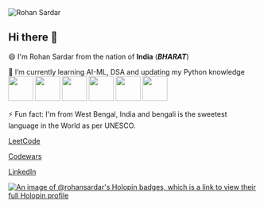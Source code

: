 <img src="https://github.com/RohanSardar/RohanSardar/assets/77870108/5e6b7c0a-1da7-41df-8577-f74931b55c54.png" alt="Rohan Sardar">

## Hi there 👋

😄 I'm Rohan Sardar from the nation of **India** (***BHARAT***)


🌱 I’m currently learning AI-ML, DSA and updating my Python knowledge\
<img src="https://img.shields.io/badge/-logo?style=social&logo=scikit-learn&label=scikit-learn" height=50>
<img src="https://img.shields.io/badge/-logo?style=social&logo=tensorflow&label=TensorFlow" height=50>
<img src="https://img.shields.io/badge/-logo?style=social&logo=pytorch&label=PyTorch" height=50>
<img src="https://img.shields.io/badge/-logo?style=social&logo=numpy&label=NumPy" height=50>
<img src="https://img.shields.io/badge/-logo?style=social&logo=pandas&label=pandas" height=50>
<img src="https://img.shields.io/badge/-logo?style=social&logo=streamlit&label=Streamlit" height=50>

⚡ Fun fact: I'm from West Bengal, India and bengali is the sweetest language in the World as per UNESCO.




[LeetCode](https://leetcode.com/rohansardar/)

[Codewars](https://www.codewars.com/users/RohanSardar/badges/large)

[LinkedIn](https://www.linkedin.com/in/rohansardar/)


[![An image of @rohansardar's Holopin badges, which is a link to view their full Holopin profile](https://holopin.me/rohansardar)](https://holopin.io/@rohansardar)


<!--
**RohanSardar/RohanSardar** is a ✨ _special_ ✨ repository because its `README.md` (this file) appears on your GitHub profile.

Here are some ideas to get you started:

- 🔭 I’m currently working on ...
- 🌱 I’m currently learning ...
- 👯 I’m looking to collaborate on ...
- 🤔 I’m looking for help with ...
- 💬 Ask me about ...
- 📫 How to reach me: ...
- 😄 Pronouns: ...
- ⚡ Fun fact: ...
-->
